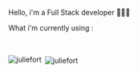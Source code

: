 Hello, i'm a Full Stack developer 👩🏻‍💻

<p> What i'm currently using : </p>
<div display="flex">
<img src="https://upload.wikimedia.org/wikipedia/commons/6/6a/JavaScript-logo.png" height="15" />
<img src="https://upload.wikimedia.org/wikipedia/commons/6/61/HTML5_logo_and_wordmark.svg" height="15" />
<img src="https://upload.wikimedia.org/wikipedia/commons/d/d5/CSS3_logo_and_wordmark.svg" height="15" />
<img src="https://upload.wikimedia.org/wikipedia/commons/9/96/Sass_Logo_Color.svg" height="15" />
<img src="https://upload.wikimedia.org/wikipedia/commons/b/b2/Bootstrap_logo.svg" height="15" />
<img src="https://github.com/juliefort/juliefort/assets/141854188/61c70451-8e44-47ea-953c-7eb111ac734b" height="15" />
<img src="https://upload.wikimedia.org/wikipedia/commons/a/a7/React-icon.svg" height="15" />
<img src="https://upload.wikimedia.org/wikipedia/commons/2/27/PHP-logo.svg" height="15" />
<img src="https://github.com/juliefort/juliefort/assets/141854188/dd7a76c0-02b1-40b1-9256-5a84b481da8d" height="15" />
<img src="https://upload.wikimedia.org/wikipedia/fr/6/62/MySQL.svg" height="15" />
<img src="https://upload.wikimedia.org/wikipedia/commons/e/e0/Git-logo.svg" height="15" />
</div>

<div display="flex", align-items:"center">
<p><img align="left" src="https://github-readme-stats.vercel.app/api/top-langs?username=juliefort&show_icons=true&locale=en&layout=compact" alt="juliefort" /></p>
<p>&nbsp;<img align="center" src="https://github-readme-stats.vercel.app/api?username=juliefort&show_icons=true&locale=en" alt="juliefort" /></p>
</div>





